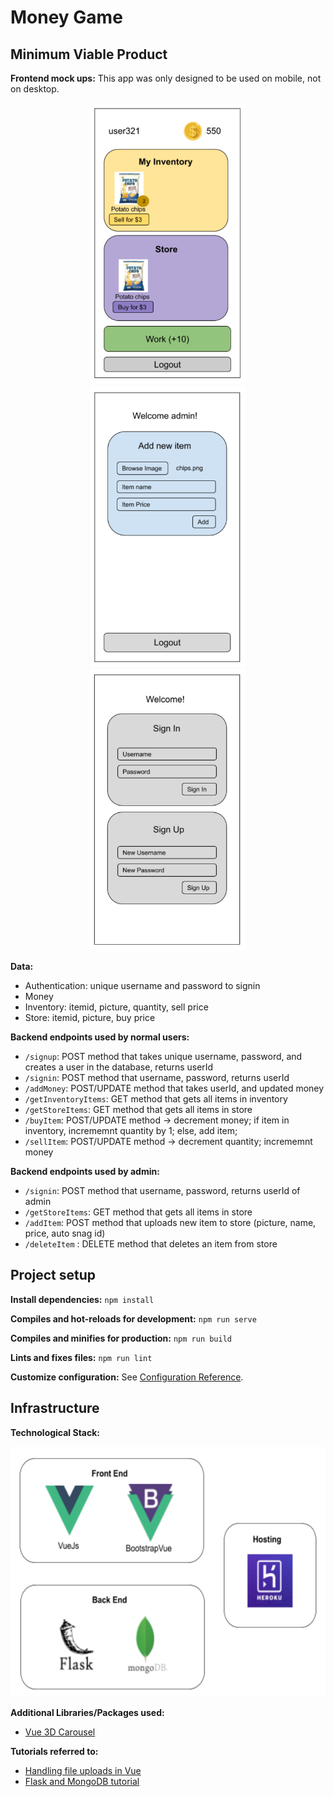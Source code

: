 # Money Game

## Minimum Viable Product
**Frontend mock ups:**
This app was only designed to be used on mobile, not on desktop.
<p align="center">
  <img src="./docs/images/frontend_mvp_normal_mockup.png" alt="frontend mockup normal users" height="450px">
  <img src="./docs/images/frontend_mvp_admin_mockup.png" alt="frontend mockup admin" height="450px">
  <img src="./docs/images/frontend_mvp_auth_mockup.png" alt="frontend mockup authentication" height="450px">
</p>

**Data:**
* Authentication: unique username and password to signin
* Money
* Inventory: itemid, picture, quantity, sell price
* Store: itemid, picture, buy price

**Backend endpoints used by normal users:**
* `/signup`: POST method that takes unique username, password, and creates a user in the database, returns userId
* `/signin`: POST method that username, password, returns userId
* `/addMoney`: POST/UPDATE method that takes userId, and updated money
* `/getInventoryItems`: GET method that gets all items in inventory
* `/getStoreItems`: GET method that gets all items in store
* `/buyItem`: POST/UPDATE method -> decrement money; if item in inventory, incrememnt quantity by 1; else, add item;
* `/sellItem`: POST/UPDATE method -> decrement quantity; incrememnt money

**Backend endpoints used by admin:**
* `/signin`: POST method that username, password, returns userId of admin
* `/getStoreItems`: GET method that gets all items in store
* `/addItem`: POST method that uploads new item to store (picture, name, price, auto snag id)
* `/deleteItem` : DELETE method that deletes an item from store

## Project setup
**Install dependencies:** `npm install`

**Compiles and hot-reloads for development:** `npm run serve`

**Compiles and minifies for production:** `npm run build`

**Lints and fixes files:** `npm run lint`

**Customize configuration:** See [Configuration Reference](https://cli.vuejs.org/config/).

## Infrastructure
**Technological Stack:**
<p align="center">
  <img src="./docs/images/tech_stack.png" alt="tech stack" height="400px">
</p>

**Additional Libraries/Packages used:**
* [Vue 3D Carousel](https://github.com/wlada/vue-carousel-3d)

**Tutorials referred to:**
* [Handling file uploads in Vue](https://www.digitalocean.com/community/tutorials/how-to-handle-file-uploads-in-vue-2)
* [Flask and MongoDB tutorial](https://www.youtube.com/watch?v=o8jK5enu4L4)
